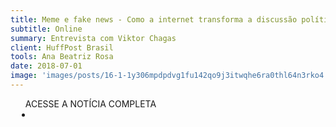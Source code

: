 ```yaml
---
title: Meme e fake news - Como a internet transforma a discussão política
subtitle: Online
summary: Entrevista com Viktor Chagas
client: HuffPost Brasil
tools: Ana Beatriz Rosa
date: 2018-07-01
image: 'images/posts/16-1-1y306mpdpdvg1fu142qo9j3itwqhe6ra0thl64n3rko4.png'
---
```




<div class="post__share"><ul class="share__list list-reset">ACESSE A NOTÍCIA COMPLETA<li class="share__item" style="margin-left: 10px"><a class="share__link share__facebook" style="background: #fa5657" href="https://www.huffpostbrasil.com/2018/08/02/meme-e-fake-news-como-a-internet-transforma-a-discussao-politica_a_23491045/" title="Link" rel="nofollow"><i class="fa-solid fa-link"></i></a></li></ul></div>
<!-- <div class="gallery-box"><div class="gallery"><img src="/clipping/images/example-1.jpg" loading="lazy" alt="Project"><img src="/clipping/images/example-2.jpg" loading="lazy" alt="Project"></div><em>Gallery / <a href="https://www.freepik.com/" target="_blank">Freepic</a></em></div> -->